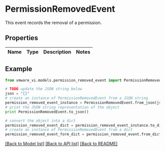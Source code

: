 # PermissionRemovedEvent

This event records the removal of a permission. 

## Properties
Name | Type | Description | Notes
------------ | ------------- | ------------- | -------------

## Example

```python
from vmware_vi.models.permission_removed_event import PermissionRemovedEvent

# TODO update the JSON string below
json = "{}"
# create an instance of PermissionRemovedEvent from a JSON string
permission_removed_event_instance = PermissionRemovedEvent.from_json(json)
# print the JSON string representation of the object
print PermissionRemovedEvent.to_json()

# convert the object into a dict
permission_removed_event_dict = permission_removed_event_instance.to_dict()
# create an instance of PermissionRemovedEvent from a dict
permission_removed_event_form_dict = permission_removed_event.from_dict(permission_removed_event_dict)
```
[[Back to Model list]](../README.md#documentation-for-models) [[Back to API list]](../README.md#documentation-for-api-endpoints) [[Back to README]](../README.md)


